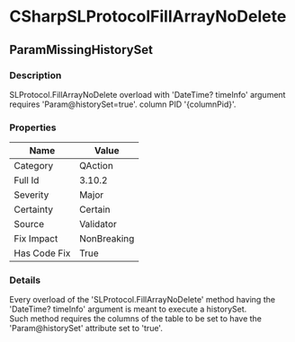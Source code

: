 ﻿---  
uid: Validator_3_10_2  
---

# CSharpSLProtocolFillArrayNoDelete

## ParamMissingHistorySet

### Description

SLProtocol.FillArrayNoDelete overload with 'DateTime? timeInfo' argument requires 'Param@historySet\=true'. column PID '{columnPid}'.

### Properties

| Name         | Value       |
| ------------ | ----------- |
| Category     | QAction     |
| Full Id      | 3.10.2      |
| Severity     | Major       |
| Certainty    | Certain     |
| Source       | Validator   |
| Fix Impact   | NonBreaking |
| Has Code Fix | True        |

### Details

Every overload of the 'SLProtocol.FillArrayNoDelete' method having the 'DateTime? timeInfo' argument is meant to execute a historySet.  
Such method requires the columns of the table to be set to have the 'Param@historySet' attribute set to 'true'.
